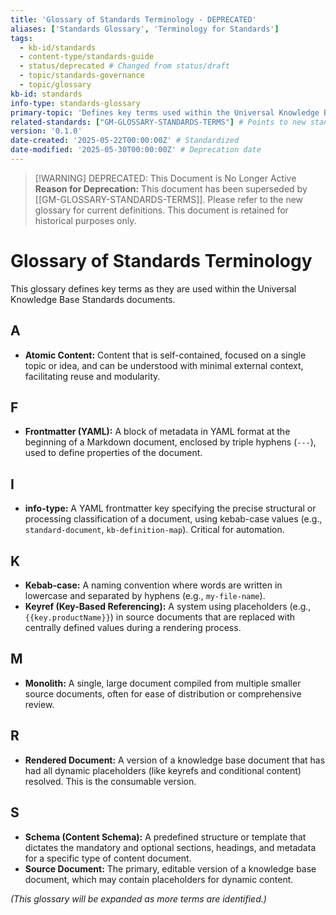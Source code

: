 ```yaml
---
title: 'Glossary of Standards Terminology - DEPRECATED'
aliases: ['Standards Glossary', 'Terminology for Standards']
tags:
  - kb-id/standards
  - content-type/standards-guide 
  - status/deprecated # Changed from status/draft
  - topic/standards-governance
  - topic/glossary
kb-id: standards
info-type: standards-glossary 
primary-topic: 'Defines key terms used within the Universal Knowledge Base Standards documents themselves to ensure consistent understanding.'
related-standards: ["GM-GLOSSARY-STANDARDS-TERMS"] # Points to new standard
version: '0.1.0'
date-created: '2025-05-22T00:00:00Z' # Standardized
date-modified: '2025-05-30T00:00:00Z' # Deprecation date
---
```


> [!WARNING] DEPRECATED: This Document is No Longer Active
> **Reason for Deprecation:** This document has been superseded by [[GM-GLOSSARY-STANDARDS-TERMS]].
> Please refer to the new glossary for current definitions. This document is retained for historical purposes only.

# Glossary of Standards Terminology

This glossary defines key terms as they are used within the Universal Knowledge Base Standards documents.

## A
-   **Atomic Content:** Content that is self-contained, focused on a single topic or idea, and can be understood with minimal external context, facilitating reuse and modularity.

## F
-   **Frontmatter (YAML):** A block of metadata in YAML format at the beginning of a Markdown document, enclosed by triple hyphens (`---`), used to define properties of the document.

## I
-   **info-type:** A YAML frontmatter key specifying the precise structural or processing classification of a document, using kebab-case values (e.g., `standard-document`, `kb-definition-map`). Critical for automation.

## K
-   **Kebab-case:** A naming convention where words are written in lowercase and separated by hyphens (e.g., `my-file-name`).
-   **Keyref (Key-Based Referencing):** A system using placeholders (e.g., `{{key.productName}}`) in source documents that are replaced with centrally defined values during a rendering process.

## M
-   **Monolith:** A single, large document compiled from multiple smaller source documents, often for ease of distribution or comprehensive review.

## R
-   **Rendered Document:** A version of a knowledge base document that has had all dynamic placeholders (like keyrefs and conditional content) resolved. This is the consumable version.

## S
-   **Schema (Content Schema):** A predefined structure or template that dictates the mandatory and optional sections, headings, and metadata for a specific type of content document.
-   **Source Document:** The primary, editable version of a knowledge base document, which may contain placeholders for dynamic content.

*(This glossary will be expanded as more terms are identified.)* 